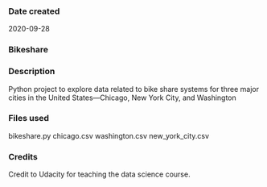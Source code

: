 ### Date created
2020-09-28

### Bikeshare


### Description
Python project to explore data related to bike share systems for three major cities in the United States—Chicago, New York City, and Washington

### Files used
bikeshare.py
chicago.csv
washington.csv
new_york_city.csv

### Credits
Credit to Udacity for teaching the data science course.

